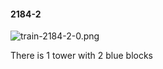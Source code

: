 #### 2184-2
![train-2184-2-0.png](https://github.com/lil-lab/nlvr/raw/master/nlvr/train/images/2/train-2184-2-0.png "train-2184-2-0.png")

There is 1 tower with 2 blue blocks